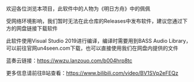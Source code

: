 欢迎各位浏览本项目，此软件中的人物为《明日方舟》中的佩佩

受网络环境影响，我们暂时无法在此仓库的Releases中发布软件，建议您通过下方的网盘链接下载软件

此软件使用Visual Studio 2019进行编译，编译时需要用到BASS Audio Library，可以前往官网un4seen.com下载，也可以直接使用我们在网盘内提供的文件

蓝奏云链接：https://wwzu.lanzouo.com/b004hrp8tc

更多信息请前往B站查看：https://www.bilibili.com/video/BV1SVp2eFEQz
